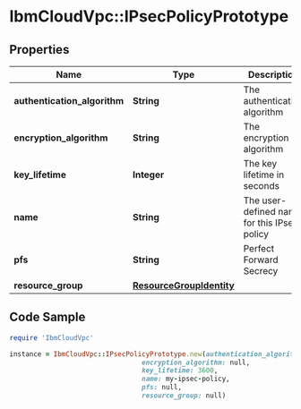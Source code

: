 # IbmCloudVpc::IPsecPolicyPrototype

## Properties

Name | Type | Description | Notes
------------ | ------------- | ------------- | -------------
**authentication_algorithm** | **String** | The authentication algorithm | 
**encryption_algorithm** | **String** | The encryption algorithm | 
**key_lifetime** | **Integer** | The key lifetime in seconds | [optional] [default to 3600]
**name** | **String** | The user-defined name for this IPsec policy | [optional] 
**pfs** | **String** | Perfect Forward Secrecy | 
**resource_group** | [**ResourceGroupIdentity**](ResourceGroupIdentity.md) |  | [optional] 

## Code Sample

```ruby
require 'IbmCloudVpc'

instance = IbmCloudVpc::IPsecPolicyPrototype.new(authentication_algorithm: null,
                                 encryption_algorithm: null,
                                 key_lifetime: 3600,
                                 name: my-ipsec-policy,
                                 pfs: null,
                                 resource_group: null)
```


